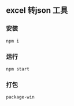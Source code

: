 ## excel 转json 工具
### 安装
```shell
npm i
```
### 运行
```shell
npm start
```
### 打包
```shell
package-win
```